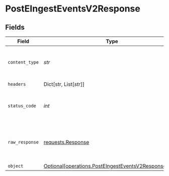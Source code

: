 # PostEIngestEventsV2Response


## Fields

| Field                                                                                                              | Type                                                                                                               | Required                                                                                                           | Description                                                                                                        |
| ------------------------------------------------------------------------------------------------------------------ | ------------------------------------------------------------------------------------------------------------------ | ------------------------------------------------------------------------------------------------------------------ | ------------------------------------------------------------------------------------------------------------------ |
| `content_type`                                                                                                     | *str*                                                                                                              | :heavy_check_mark:                                                                                                 | HTTP response content type for this operation                                                                      |
| `headers`                                                                                                          | Dict[str, List[*str*]]                                                                                             | :heavy_check_mark:                                                                                                 | N/A                                                                                                                |
| `status_code`                                                                                                      | *int*                                                                                                              | :heavy_check_mark:                                                                                                 | HTTP response status code for this operation                                                                       |
| `raw_response`                                                                                                     | [requests.Response](https://requests.readthedocs.io/en/latest/api/#requests.Response)                              | :heavy_check_mark:                                                                                                 | Raw HTTP response; suitable for custom response parsing                                                            |
| `object`                                                                                                           | [Optional[operations.PostEIngestEventsV2ResponseBody]](../../models/operations/posteingesteventsv2responsebody.md) | :heavy_minus_sign:                                                                                                 | OK                                                                                                                 |